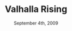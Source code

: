 ---
layout: post
title: "Valhalla Rising"
date: September 4th, 2009
score: 5
category: 
- movie
- Adventure
- Drama
- Action
- Fantasy
actors: 
- Mads Mikkelsen
- Gary Lewis
- Jamie Sives
actorsImages: 
- http://image.tmdb.org/t/p/w300/hJTB5odoUVrVmLJdkuAMNBRvyvw.jpg
- http://image.tmdb.org/t/p/w300/nyJuln6MTKFfICCSkURABKX3jgl.jpg
- http://image.tmdb.org/t/p/w300/92BcXrr2W7gZri6xVlLhpLLaPsf.jpg
overview: 1000 AD, for years, One Eye, a mute warrior of supernatural strength, has been held prisoner by the Norse chieftain Barde. Aided by Are, a boy slave, One Eye slays his captor and together he and Are escape, beginning a journey into the heart of darkness. On their flight, One Eye and Are board a Viking vessel, but the ship is soon engulfed by an endless fog that clears only as the crew sights an unknown land. As the new world reveals its secrets and the Vikings confront their terrible and bloody fate, One Eye discovers his true self.
poster: http://image.tmdb.org/t/p/w500/gOZbRtcLCgDARcIkc6Zv2P1UDti.jpg/
backdrop: http://image.tmdb.org/t/p/original/9kADXPCK9BIh2ujdykyEVvtNkrL.jpg
---